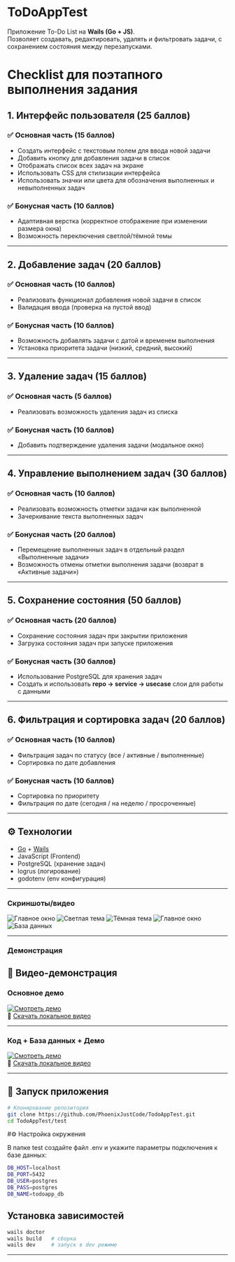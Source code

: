 # ToDoAppTest

Приложение To-Do List на **Wails (Go + JS)**.  
Позволяет создавать, редактировать, удалять и фильтровать задачи, с сохранением состояния между перезапусками.


# Checklist для поэтапного выполнения задания

## 1. Интерфейс пользователя (25 баллов)
### ✅ Основная часть (15 баллов)
- Создать интерфейс с текстовым полем для ввода новой задачи  
- Добавить кнопку для добавления задачи в список  
- Отображать список всех задач на экране  
- Использовать CSS для стилизации интерфейса  
- Использовать значки или цвета для обозначения выполненных и невыполненных задач  

### ✅ Бонусная часть (10 баллов)
- Адаптивная верстка (корректное отображение при изменении размера окна)  
- Возможность переключения светлой/тёмной темы  

---

## 2. Добавление задач (20 баллов)
### ✅ Основная часть (10 баллов)
- Реализовать функционал добавления новой задачи в список  
- Валидация ввода (проверка на пустой ввод)  

### ✅ Бонусная часть (10 баллов)
- Возможность добавлять задачи с датой и временем выполнения  
- Установка приоритета задачи (низкий, средний, высокий)  

---

## 3. Удаление задач (15 баллов)
### ✅ Основная часть (5 баллов)
- Реализовать возможность удаления задач из списка  

### ✅ Бонусная часть (10 баллов)
- Добавить подтверждение удаления задачи (модальное окно)  

---

## 4. Управление выполнением задач (30 баллов)
### ✅ Основная часть (10 баллов)
- Реализовать возможность отметки задачи как выполненной  
- Зачеркивание текста выполненных задач  

### ✅ Бонусная часть (20 баллов)
- Перемещение выполненных задач в отдельный раздел «Выполненные задачи»  
- Возможность отмены отметки выполнения задачи (возврат в «Активные задачи»)  

---

## 5. Сохранение состояния (50 баллов)
### ✅ Основная часть (20 баллов)
- Сохранение состояния задач при закрытии приложения  
- Загрузка состояния задач при запуске приложения  

### ✅ Бонусная часть (30 баллов)
- Использование PostgreSQL для хранения задач  
- Создать и использовать **repo → service → usecase** слои для работы с данными  

---

## 6. Фильтрация и сортировка задач (20 баллов)
### ✅ Основная часть (10 баллов)
- Фильтрация задач по статусу (все / активные / выполненные)  
- Сортировка по дате добавления  

### ✅ Бонусная часть (10 баллов)
- Сортировка по приоритету  
- Фильтрация по дате (сегодня / на неделю / просроченные)  

---


## ⚙️ Технологии
- [Go](https://go.dev/) + [Wails](https://wails.io/)  
- JavaScript (Frontend)  
- PostgreSQL (хранение задач)  
- logrus (логирование)  
- godotenv (env конфигурация)  

---

 ### Скриншоты/видео

![Главное окно](docs/screenshots/app1.png)
![Светлая тема](docs/screenshots/app2.png)
![Тёмная тема](docs/screenshots/app3.png)
![Главное окно](docs/screenshots/app4.png)
![База данных](docs/screenshots/db1.png)

---

### Демонстрация
## 🎥 Видео-демонстрация

### Основное демо
[![Смотреть демо](https://img.youtube.com/vi/o0Q7uN1tF2M/0.jpg)](https://youtu.be/o0Q7uN1tF2M)  
📂 [Скачать локальное видео](docs/video/video.mp4)

---

### Код + База данных + Демо
[![Смотреть демо](https://img.youtube.com/vi/I6nU8TiZh8I/0.jpg)](https://youtu.be/I6nU8TiZh8I)  
📂 [Скачать локальное видео](docs/video/video2.mp4)

---

## 🚀 Запуск приложения

```bash
# Клонирование репозитория
git clone https://github.com/PhoenixJustCode/TodoAppTest.git
cd TodoAppTest/test
```
#⚙️ Настройка окружения

В папке test создайте файл .env и укажите параметры подключения к базе данных:
```bash
DB_HOST=localhost
DB_PORT=5432
DB_USER=postgres
DB_PASS=postgres
DB_NAME=todoapp_db
```
## Установка зависимостей
```bash
wails doctor
wails build   # сборка
wails dev     # запуск в dev режиме
```
---